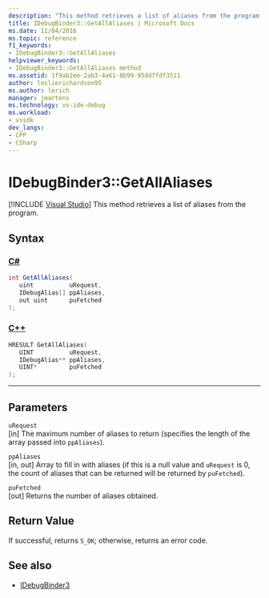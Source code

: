 ```yaml
---
description: "This method retrieves a list of aliases from the program."
title: IDebugBinder3::GetAllAliases | Microsoft Docs
ms.date: 11/04/2016
ms.topic: reference
f1_keywords:
- IDebugBinder3::GetAllAliases
helpviewer_keywords:
- IDebugBinder3::GetAllAliases method
ms.assetid: 1f9ab2ee-2ab3-4a61-8b99-95dd7fdf3511
author: leslierichardson95
ms.author: lerich
manager: jmartens
ms.technology: vs-ide-debug
ms.workload:
- vssdk
dev_langs:
- CPP
- CSharp
---
```

# IDebugBinder3::GetAllAliases

 [!INCLUDE [Visual Studio](~/includes/applies-to-version/vs-windows-only.md)]
This method retrieves a list of aliases from the program.

## Syntax

### [C#](#tab/csharp)
```csharp
int GetAllAliases(
   uint          uRequest,
   IDebugAlias[] ppAliases,
   out uint      puFetched
);
```
### [C++](#tab/cpp)
```cpp
HRESULT GetAllAliases(
   UINT          uRequest,
   IDebugAlias** ppAliases,
   UINT*         puFetched
);
```
---

## Parameters
`uRequest`\
[in] The maximum number of aliases to return (specifies the length of the array passed into `ppAliases`).

`ppAliases`\
[in, out] Array to fill in with aliases (if this is a null value and `uRequest` is 0, the count of aliases that can be returned will be returned by `puFetched`).

`puFetched`\
[out] Returns the number of aliases obtained.

## Return Value
 If successful, returns `S_OK`; otherwise, returns an error code.

## See also
- [IDebugBinder3](../../../extensibility/debugger/reference/idebugbinder3.md)

